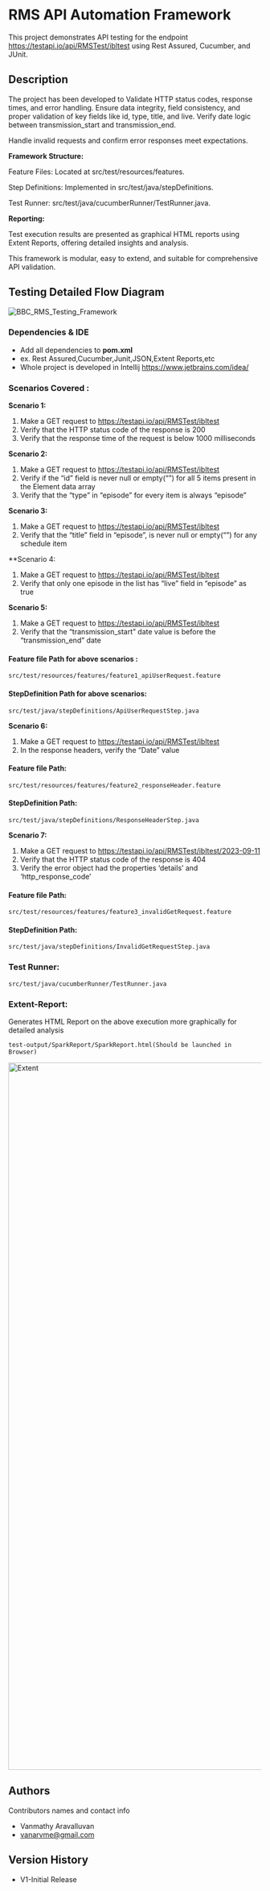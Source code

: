 # RMS API Automation Framework 

This project demonstrates API testing for the endpoint https://testapi.io/api/RMSTest/ibltest using Rest Assured, Cucumber, and JUnit.

## Description
The project has been developed to Validate HTTP status codes, response times, and error handling.
Ensure data integrity, field consistency, and proper validation of key fields like id, type, title, and live.
Verify date logic between transmission_start and transmission_end.

Handle invalid requests and confirm error responses meet expectations.

**Framework Structure:**

Feature Files: Located at src/test/resources/features.

Step Definitions: Implemented in src/test/java/stepDefinitions.

Test Runner: src/test/java/cucumberRunner/TestRunner.java.

**Reporting:**

Test execution results are presented as graphical HTML reports using Extent Reports, offering detailed insights and analysis.

This framework is modular, easy to extend, and suitable for comprehensive API validation.



## Testing Detailed Flow Diagram

![BBC_RMS_Testing_Framework](https://github.com/user-attachments/assets/8a4ff53a-e94f-4622-88ee-656e9a7a0fcc)


### Dependencies & IDE

* Add all dependencies to **pom.xml**
* ex. Rest Assured,Cucumber,Junit,JSON,Extent Reports,etc
* Whole project is developed in Intellij https://www.jetbrains.com/idea/


### Scenarios Covered :

**Scenario 1:**
1. Make a GET request to https://testapi.io/api/RMSTest/ibltest
2. Verify that the HTTP status code of the response is 200
3. Verify that the response time of the request is below 1000 milliseconds
   
**Scenario 2:**
1. Make a GET request to https://testapi.io/api/RMSTest/ibltest
2. Verify if the “id” field is never null or empty(“”) for all 5 items present in the
Element data array
3. Verify that the “type” in “episode” for every item is always “episode”

**Scenario 3:**
1. Make a GET request to https://testapi.io/api/RMSTest/ibltest
2. Verify that the “title” field in “episode”, is never null or empty(“”) for any
schedule item

**Scenario 4:
1. Make a GET request to https://testapi.io/api/RMSTest/ibltest
2. Verify that only one episode in the list has “live” field in “episode” as true

**Scenario 5:**
1. Make a GET request to https://testapi.io/api/RMSTest/ibltest
2. Verify that the “transmission_start” date value is before the
“transmission_end” date


#### Feature file Path for above scenarios :
```
src/test/resources/features/feature1_apiUserRequest.feature
```
#### StepDefinition Path for above scenarios:
```
src/test/java/stepDefinitions/ApiUserRequestStep.java
```

**Scenario 6:**
1. Make a GET request to https://testapi.io/api/RMSTest/ibltest
2. In the response headers, verify the “Date” value


#### Feature file Path:

```
src/test/resources/features/feature2_responseHeader.feature
```

#### StepDefinition Path:
```
src/test/java/stepDefinitions/ResponseHeaderStep.java
```

**Scenario 7:**

1. Make a GET request to https://testapi.io/api/RMSTest/ibltest/2023-09-11
2. Verify that the HTTP status code of the response is 404
3. Verify the error object had the properties ‘details’ and ‘http_response_code’

#### Feature file Path:
```
src/test/resources/features/feature3_invalidGetRequest.feature
```

#### StepDefinition Path:
```
src/test/java/stepDefinitions/InvalidGetRequestStep.java
```

### Test Runner:

```
src/test/java/cucumberRunner/TestRunner.java
```

### Extent-Report:

Generates HTML Report on the above execution more graphically for detailed analysis

```
test-output/SparkReport/SparkReport.html(Should be launched in Browser)
```

<img width="1404" alt="Extent" src="https://github.com/user-attachments/assets/00192928-f895-4a28-a799-019df23b1a68" />


## Authors

Contributors names and contact info

* Vanmathy Aravalluvan
* vanarvme@gmail.com

## Version History

* V1-Initial Release

